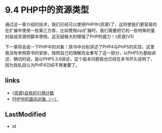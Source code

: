 # 9.4 PHP中的资源类型 

通过这一章介绍的技术，我们已经可以使用PHP中{资源}了，这将使我们更容易的在扩展中使用一些第三方库，比如使用zip扩展时，我们需要把它的一些特殊的量封装成资源供脚本使用。这无疑极大的增强了PHP的威力！{资源}V5!<p>
下一章将会说一下PHP中的对象！原书中分别讲述了PHP4与PHP5的实现，这里我没有参照原书的安排，按照自己的理解完全重写了这一部分，以PHP5为基础讲述，确切的说，是以PHP5.3.6讲述，这个版本问题我也已经在本书开头说明了，因为我私自认为PHP4已经不再重要了。


## links
   * [{资源}自有的引用计数](<9.3.md>)
   * [PHP中的面向对象（一）](<10.md>)

## LastModified 
   * $Id$
